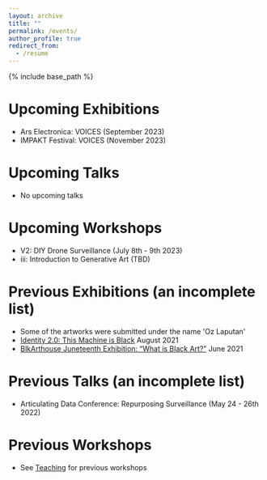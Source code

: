 ```yaml
---
layout: archive
title: ""
permalink: /events/
author_profile: true
redirect_from:
  - /resume
---
```


{% include base_path %}

Upcoming Exhibitions
======
* Ars Electronica: VOICES (September 2023)
* IMPAKT Festival: VOICES (November 2023)

Upcoming Talks
======
* No upcoming talks

Upcoming Workshops
======
* V2: DIY Drone Surveillance (July 8th - 9th 2023)
* iii: Introduction to Generative Art (TBD)


Previous Exhibitions (an incomplete list)
======
* Some of the artworks were submitted under the name 'Oz Laputan'
* [Identity 2.0: This Machine is Black](https://identity20.org/thismachineisblack/) August 2021
* [BlkArthouse Juneteenth Exhibition: “What is Black Art?”](https://www.blkarthouse.com/art-exhibitions) June 2021

Previous Talks (an incomplete list)
======
* Articulating Data Conference: Repurposing Surveillance (May 24 - 26th 2022)

Previous Workshops
======
* See [Teaching](https://artificialnouveau.github.io/teaching/) for previous workshops
